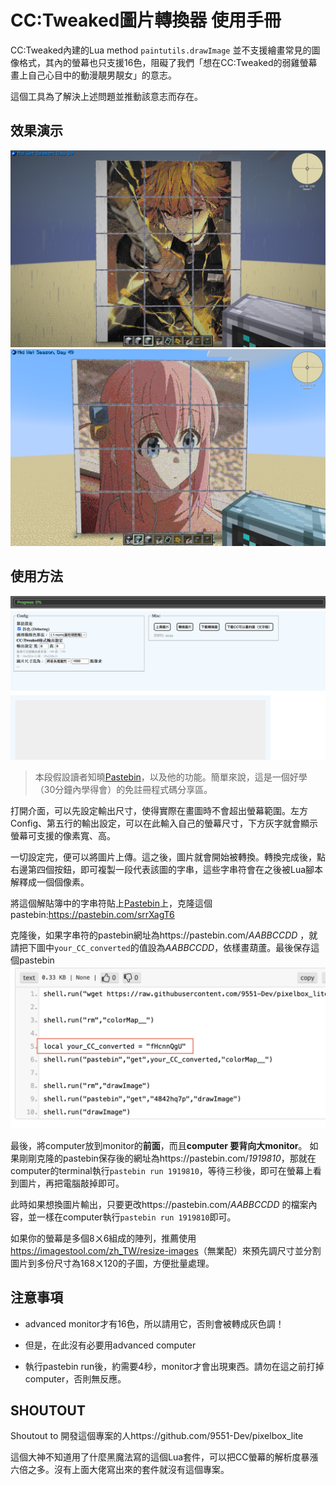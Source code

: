 # CC:Tweaked圖片轉換器 使用手冊

CC:Tweaked內建的Lua method `paintutils.drawImage` 並不支援繪畫常見的圖像格式，其內的螢幕也只支援16色，阻礙了我們「想在CC:Tweaked的弱雞螢幕畫上自己心目中的動漫靚男靚女」的意志。

這個工具為了解決上述問題並推動該意志而存在。

## 效果演示

![alt text](image-1.png)
![alt text](image-2.png)

## 使用方法

![Interface](image.png)

> 本段假設讀者知曉[Pastebin](https://pastebin.com/)，以及他的功能。簡單來說，這是一個好學（30分鐘內學得會）的免註冊程式碼分享區。

打開介面，可以先設定輸出尺寸，使得實際在畫圖時不會超出螢幕範圍。左方Config、第五行的輸出設定，可以在此輸入自己的螢幕尺寸，下方灰字就會顯示螢幕可支援的像素寬、高。

一切設定完，便可以將圖片上傳。這之後，圖片就會開始被轉換。轉換完成後，點右邊第四個按鈕，即可複製一段代表該圖的字串，這些字串符會在之後被Lua腳本解釋成一個個像素。

將這個解貼簿中的字串符貼上[Pastebin](https://pastebin.com/)上，克隆這個pastebin:<https://pastebin.com/srrXagT6>

克隆後，如果字串符的pastebin網址為https://pastebin.com/*AABBCCDD* ，就請把下圖中`your_CC_converted`的值設為*AABBCCDD*，依樣畫葫蘆。最後保存這個pastebin
![alt text](image-3.png)

最後，將computer放到monitor的**前面**，而且**computer 要背向大monitor**。
如果剛剛克隆的pastebin保存後的網址為https://pastebin.com/*1919810*，那就在computer的terminal執行`pastebin run 1919810`，等待三秒後，即可在螢幕上看到圖片，再把電腦敲掉即可。

此時如果想換圖片輸出，只要更改https://pastebin.com/*AABBCCDD* 的檔案內容，並一樣在computer執行`pastebin run 1919810`即可。

如果你的螢幕是多個8ㄨ6組成的陣列，推薦使用<https://imagestool.com/zh_TW/resize-images>（無業配）來預先調尺寸並分割圖片到多份尺寸為168ㄨ120的子圖，方便批量處理。

## 注意事項

* advanced monitor才有16色，所以請用它，否則會被轉成灰色調！

* 但是，在此沒有必要用advanced computer

* 執行pastebin run後，約需要4秒，monitor才會出現東西。請勿在這之前打掉computer，否則無反應。

## SHOUTOUT
Shoutout to 開發這個專案的人https://github.com/9551-Dev/pixelbox_lite

這個大神不知道用了什麼黑魔法寫的這個Lua套件，可以把CC螢幕的解析度暴漲六倍之多。沒有上面大佬寫出來的套件就沒有這個專案。
